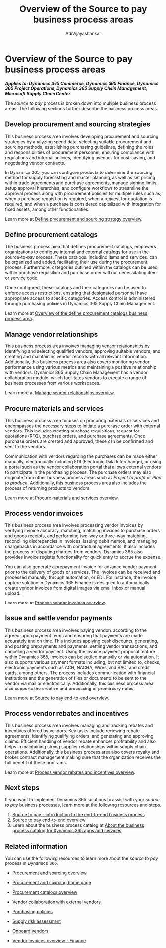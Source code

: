﻿---
title: Overview of the Source to pay business process areas
description: Learn about the source to pay business process area and get introduced to the various functions of the business process.
author: AdiVijayashankar
ms.author: advijaya
ms.topic: conceptual
ms.date: 11/25/2024
---

# Overview of the Source to pay business process areas

***Applies to: Dynamics 365 Commerce, Dynamics 365 Finance, Dynamics 365 Project Operations, Dynamics 365 Supply Chain Management, Microsoft Supply Chain Center***

The *source to pay* process is broken down into multiple business process areas. The following sections further describe the business process areas.

## Develop procurement and sourcing strategies

This business process area involves developing procurement and sourcing strategies by analyzing spend data, selecting suitable procurement and sourcing methods, establishing purchasing guidelines, defining the roles and responsibilities of procurement personnel, ensuring compliance with regulations and internal policies, identifying avenues for cost-saving, and negotiating vendor contracts.

In Dynamics 365, you can configure products to determine the sourcing method for supply forecasting and master planning, as well as set pricing within trade agreements and purchase agreements, manage signing limits, setup approval hierarchies, and configure workflows to streamline the approval process along with procurement policies for multiple rules such as, when a purchase requisition is required, when a request for quotation is required, and when a purchase is considered capitalized with integration for fixed assets, among other functionalities.

Learn more at [Define procurement and sourcing strategy overview](source-to-pay-define-procurement-sourcing-strategy-overview.md).  

## Define procurement catalogs

The business process area that defines procurement catalogs, empowers organizations to configure internal and external catalogs for use in the source-to-pay process. These catalogs, including items and services, can be organized and added, facilitating their use during the procurement process. Furthermore, categories outlined within the catalogs can be used within purchase requisition and purchase order without necessitating item or service code.

Once configured, these catalogs and their categories can be used to enforce access restrictions, ensuring that designated personnel have appropriate access to specific categories. Access control is administered through purchasing policies in Dynamics 365 Supply Chain Management.

Learn more at [Overview of the define procurement catalogs business process area](source-to-pay-define-procurement-catalogs-overview.md).  

## Manage vendor relationships

This business process area involves managing vendor relationships by identifying and selecting qualified vendors, approving suitable vendors, and creating and maintaining vendor records with all relevant information. Additionally, this business process area also covers monitoring vendor performance using various metrics and maintaining a positive relationship with vendors. Dynamics 365 Supply Chain Management has a vendor collaboration module, which facilitates vendors to execute a range of business processes from various workspaces.

Learn more at [Manage vendor relationships overview](source-to-pay-manage-vendor-relationships-overview.md).  

## Procure materials and services

This business process area focuses on procuring materials or services and encompasses the necessary steps to initiate a purchase order with external vendors. This includes creating purchase requisitions, request for quotations (RFQ), purchase orders, and purchase agreements. Once purchase orders are created and approved, these can be confirmed and sent to the vendors.

Communication with vendors regarding the purchases can be made either manually, electronically including EDI (Electronic Data Interchange), or using a portal such as the vendor collaboration portal that allows external vendors to participate in the purchasing process. The purchase orders may also originate from other business process areas such as *Project to profit* or *Plan to produce*. Additionally, this business process area also includes the process of returning products to vendors.

Learn more at [Procure materials and services overview](source-to-pay-procure-materials-services-overview.md).  

## Process vendor invoices

This business process area involves processing vendor invoices by verifying invoice accuracy, matching, matching invoices to purchase orders and goods receipts, and performing two-way or three-way matching, reconciling discrepancies in invoices, issuing debit memos, and managing chargebacks in accordance with contractual agreements. It also includes the process of disputing charges from vendors. Dynamics 365 also provides invoice register functionality for quick entry to accrue the expense.

You can also generate a prepayment invoice for advance vendor payment prior to the delivery of goods or services. The invoices can be received and processed manually, through automation, or EDI. For instance, the invoice capture solution in Dynamics 365 Finance is designed to automatically create vendor invoices from digital images via email inbox or manual upload.

Learn more at [Process vendor invoices overview](source-to-pay-process-vendor-invoices-overview.md).  

## Issue and settle vendor payments

This business process area involves paying vendors according to the agreed-upon payment terms and ensuring that payments are made accurately and on time. This includes applying cash discounts, generating, and posting prepayments and payments, settling vendor transactions, and canceling a vendor payment. Using the invoice payment proposal feature within Dynamics 365, invoices can be settled manually or via automation. It also supports various payment formats including, but not limited to, checks, electronic payments such as ACH, NACHA, Wires, and BAC, and credit cards, among others. The process includes communication with financial institutions and the generation of files or documents to be sent to the vendor via mail or electronically. Additionally, this business process area also supports the creation and processing of promissory notes.

Learn more at [Source to pay end-to-end overview](source-to-pay-overview.md).

## Process vendor rebates and incentives

This business process area involves managing and tracking rebates and incentives offered by vendors. Key tasks include reviewing rebate agreements, identifying qualifying orders, and generating and approving claims. Efficient handling of vendor rebate enhances profitability and also helps in maintaining strong supplier relationships within supply chain operations. Additionally, this business process area also covers royalty and broker contract management making sure that the organization receives the full benefit of these programs.

Learn more at [Process vendor rebates and incentives overview](source-to-pay-process-vendor-rebates-incentives-overview.md).  

## Next steps

If you want to implement Dynamics 365 solutions to assist with your *source to pay* business processes, learn more at the following resources and steps.

1. [Source to pay - introduction to the end-to-end business process](source-to-pay-introduction.md)
2. [Source to pay end-to-end overview](source-to-pay-overview.md)
3. Learn about the business process catalog at [About the business process catalog for Dynamics 365 apps and services](about.md)  

## Related information

You can use the following resources to learn more about the *source to pay* process in Dynamics 365.

- [Procurement and sourcing overview](/dynamics365/supply-chain/procurement/procurement-sourcing-overview) 

- [Procurement and sourcing home page](/dynamics365/supply-chain/procurement/procurement-sourcing) 

- [Procurement catalogs overview](/dynamics365/supply-chain/procurement/procurement-catalogs)

- [Vendor collaboration with external vendors](/dynamics365/supply-chain/procurement/vendor-collaboration-work-external-vendors)

- [Purchasing policies](/dynamics365/supply-chain/procurement/purchase-policies)

- [Supply risk assessment](/dynamics365/supply-chain/procurement/supply-risk-assessment-overview)

- [Onboard vendors](/dynamics365/supply-chain/procurement/vendor-onboarding)

- [Vendor invoices overview - Finance](/dynamics365/finance/accounts-payable/vendor-invoices-overview)

<!--## Tags

*Stakeholders:* Functional consultant, Buyer, Director of Procurement, Purchasing agent, Purchasing manager, Accounts payable clerk, Accounts payable manager, System administrator, Business Analyst, Director of IT, Business Systems Analyst, Controller, CFO, Accountant, or Accounting manager, Internal auditors, External auditors

*Products:* Dynamics 365 Commerce, Dynamics 365 Field Service, Dynamics 365 Finance, Dynamics 365 Project Operations, Dynamics 365 Supply Chain Management, Microsoft Supply Chain Center -->
